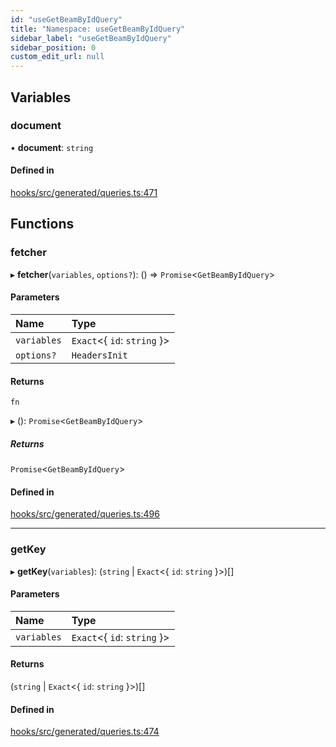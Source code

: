 ```yaml
---
id: "useGetBeamByIdQuery"
title: "Namespace: useGetBeamByIdQuery"
sidebar_label: "useGetBeamByIdQuery"
sidebar_position: 0
custom_edit_url: null
---
```


## Variables

### document

• **document**: `string`

#### Defined in

[hooks/src/generated/queries.ts:471](https://github.com/AKASHAorg/akasha-core/blob/6ca157f7/libs/hooks/src/generated/queries.ts#L471)

## Functions

### fetcher

▸ **fetcher**(`variables`, `options?`): () => `Promise`<`GetBeamByIdQuery`\>

#### Parameters

| Name | Type |
| :------ | :------ |
| `variables` | `Exact`<{ `id`: `string`  }\> |
| `options?` | `HeadersInit` |

#### Returns

`fn`

▸ (): `Promise`<`GetBeamByIdQuery`\>

##### Returns

`Promise`<`GetBeamByIdQuery`\>

#### Defined in

[hooks/src/generated/queries.ts:496](https://github.com/AKASHAorg/akasha-core/blob/6ca157f7/libs/hooks/src/generated/queries.ts#L496)

___

### getKey

▸ **getKey**(`variables`): (`string` \| `Exact`<{ `id`: `string`  }\>)[]

#### Parameters

| Name | Type |
| :------ | :------ |
| `variables` | `Exact`<{ `id`: `string`  }\> |

#### Returns

(`string` \| `Exact`<{ `id`: `string`  }\>)[]

#### Defined in

[hooks/src/generated/queries.ts:474](https://github.com/AKASHAorg/akasha-core/blob/6ca157f7/libs/hooks/src/generated/queries.ts#L474)

